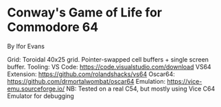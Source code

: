 # Conway's Game of Life for Commodore 64
By Ifor Evans

Grid:           Toroidal 40x25 grid. Pointer-swapped cell buffers + single screen buffer.
Tooling: 
VS Code:        https://code.visualstudio.com/download
VS64 Extension: https://github.com/rolandshacks/vs64
Oscar64:        https://github.com/drmortalwombat/oscar64
Emulation:      https://vice-emu.sourceforge.io/
NB:             Tested on a real C54, but mostly using Vice C64 Emulator for debugging


